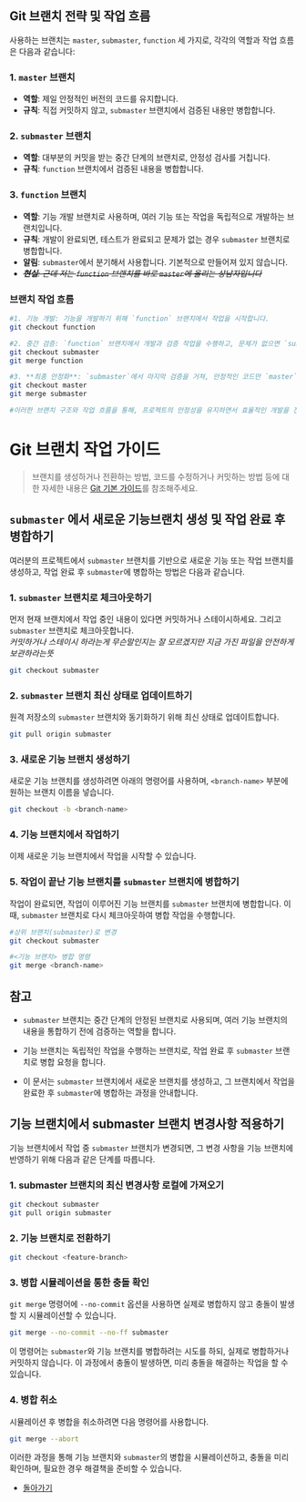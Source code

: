 ## Git 브랜치 전략 및 작업 흐름
사용하는 브랜치는 `master`, `submaster`, `function` 세 가지로, 각각의 역할과 작업 흐름은 다음과 같습니다:

### 1. `master` 브랜치

- **역할**: 제일 안정적인 버전의 코드를 유지합니다.
- **규칙**: 직접 커밋하지 않고, `submaster` 브랜치에서 검증된 내용만 병합합니다.

### 2. `submaster` 브랜치

- **역할**: 대부분의 커밋을 받는 중간 단계의 브랜치로, 안정성 검사를 거칩니다.
- **규칙**: `function` 브랜치에서 검증된 내용을 병합합니다.

### 3. `function` 브랜치

- **역할**: 기능 개발 브랜치로 사용하며, 여러 기능 또는 작업을 독립적으로 개발하는 브랜치입니다.
- **규칙**: 개발이 완료되면, 테스트가 완료되고 문제가 없는 경우 `submaster` 브랜치로 병합합니다.
- **알림**: `submaster`에서 분기해서 사용합니다. 기본적으로 만들어져 있지 않습니다.
- *_~~**현실**: 근데 저는 `function` 브랜치를 바로 `master`에 올리는 상남자입니다~~_*

### 브랜치 작업 흐름
```bash
#1. 기능 개발: 기능을 개발하기 위해 `function` 브랜치에서 작업을 시작합니다.
git checkout function

#2. 중간 검증: `function` 브랜치에서 개발과 검증 작업을 수행하고, 문제가 없으면 `submaster`에 병합합니다.
git checkout submaster
git merge function

#3. **최종 안정화**: `submaster`에서 마지막 검증을 거쳐, 안정적인 코드만 `master`에 병합합니다.
git checkout master
git merge submaster

#이러한 브랜치 구조와 작업 흐름을 통해, 프로젝트의 안정성을 유지하면서 효율적인 개발을 진행할 수 있습니다.
```


# Git 브랜치 작업 가이드
> 브랜치를 생성하거나 전환하는 방법, 코드를 수정하거나 커밋하는 방법 등에 대한 자세한 내용은 [Git 기본 가이드](./깃_기본가이드.md)를 참조해주세요.
## `submaster` 에서 새로운 기능브랜치 생성 및 작업 완료 후 병합하기

여러분의 프로젝트에서 `submaster` 브랜치를 기반으로 새로운 기능 또는 작업 브랜치를 생성하고, 작업 완료 후 `submaster`에 병합하는 방법은 다음과 같습니다.

### 1. `submaster` 브랜치로 체크아웃하기

먼저 현재 브랜치에서 작업 중인 내용이 있다면 커밋하거나 스테이시하세요. 그리고 `submaster` 브랜치로 체크아웃합니다.  
*커밋하거나 스테이시 하라는게 무슨말인지는 잘 모르겠지만 지금 가진 파일을 안전하게 보관하라는뜻*

```bash
git checkout submaster
```

### 2. `submaster` 브랜치 최신 상태로 업데이트하기

원격 저장소의 `submaster` 브랜치와 동기화하기 위해 최신 상태로 업데이트합니다.

```bash
git pull origin submaster
```

### 3. 새로운 기능 브랜치 생성하기

새로운 기능 브랜치를 생성하려면 아래의 명령어를 사용하며, `<branch-name>` 부분에 원하는 브랜치 이름을 넣습니다.

```bash
git checkout -b <branch-name>
```

### 4. 기능 브랜치에서 작업하기

이제 새로운 기능 브랜치에서 작업을 시작할 수 있습니다.

### 5. 작업이 끝난 기능 브랜치를 `submaster` 브랜치에 병합하기

작업이 완료되면, 작업이 이루어진 기능 브랜치를 `submaster` 브랜치에 병합합니다. 이 때, `submaster` 브랜치로 다시 체크아웃하여 병합 작업을 수행합니다.

```bash
#상위 브랜치(submaster)로 변경
git checkout submaster

#<기능 브랜치> 병합 명령 
git merge <branch-name>
```

## 참고

- `submaster` 브랜치는 중간 단계의 안정된 브랜치로 사용되며, 여러 기능 브랜치의 내용을 통합하기 전에 검증하는 역할을 합니다.
- 기능 브랜치는 독립적인 작업을 수행하는 브랜치로, 작업 완료 후 `submaster` 브랜치로 병합 요청을 합니다.

- 이 문서는 `submaster` 브랜치에서 새로운 브랜치를 생성하고, 그 브랜치에서 작업을 완료한 후 `submaster`에 병합하는 과정을 안내합니다.



## 기능 브랜치에서 submaster 브랜치 변경사항 적용하기

기능 브랜치에서 작업 중 `submaster` 브랜치가 변경되면, 그 변경 사항을 기능 브랜치에 반영하기 위해 다음과 같은 단계를 따릅니다.

### 1. submaster 브랜치의 최신 변경사항 로컬에 가져오기

```bash
git checkout submaster
git pull origin submaster
```

### 2. 기능 브랜치로 전환하기

```bash
git checkout <feature-branch>
```

### 3. 병합 시뮬레이션을 통한 충돌 확인

`git merge` 명령어에 `--no-commit` 옵션을 사용하면 실제로 병합하지 않고 충돌이 발생할 지 시뮬레이션할 수 있습니다.

```bash
git merge --no-commit --no-ff submaster
```

이 명령어는 `submaster`와 기능 브랜치를 병합하려는 시도를 하되, 실제로 병합하거나 커밋하지 않습니다. 이 과정에서 충돌이 발생하면, 미리 충돌을 해결하는 작업을 할 수 있습니다.

### 4. 병합 취소

시뮬레이션 후 병합을 취소하려면 다음 명령어를 사용합니다.

```bash
git merge --abort
```

이러한 과정을 통해 기능 브랜치와 `submaster`의 병합을 시뮬레이션하고, 충돌을 미리 확인하며, 필요한 경우 해결책을 준비할 수 있습니다.  
 * [돌아가기](./브랜치_작업가이드.md) 